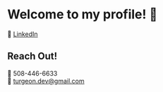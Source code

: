 # Welcome to my profile! 👋

🔗 [LinkedIn](https://www.linkedin.com/in/reedturgeon/)  

## Reach Out!

📱 508-446-6633  
📨 turgeon.dev@gmail.com
